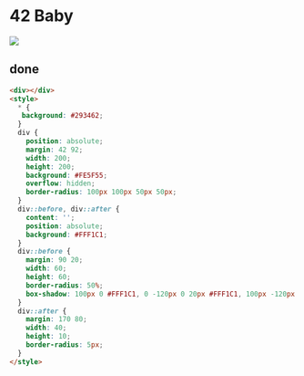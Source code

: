 # 42 Baby

![](https://raw.githubusercontent.com/sari3l/css_battle/main/media/16774176149606/16774176232585.png)

## done

```html
<div></div>
<style>
  * {
   background: #293462;
  }
  div {
    position: absolute;
    margin: 42 92;
    width: 200;
    height: 200;
    background: #FE5F55;
    overflow: hidden;
    border-radius: 100px 100px 50px 50px;
  }
  div::before, div::after {
    content: '';
    position: absolute;
    background: #FFF1C1;
  }
  div::before {
    margin: 90 20;
    width: 60;
    height: 60;
    border-radius: 50%;
    box-shadow: 100px 0 #FFF1C1, 0 -120px 0 20px #FFF1C1, 100px -120px 0 20px #FFF1C1;
  }
  div::after {
    margin: 170 80;
    width: 40;
    height: 10;
    border-radius: 5px;
  }
</style>
```